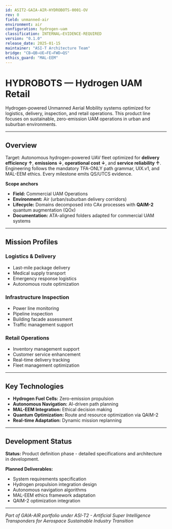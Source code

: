 ```yaml
---
id: ASIT2-GAIA-AIR-HYDROBOTS-0001-OV
rev: 0
field: unmanned-air
environment: air
configuration: hydrogen-uam
classification: INTERNAL–EVIDENCE-REQUIRED
version: "0.1.0"
release_date: 2025-01-15
maintainer: "ASI-T Architecture Team"
bridge: "CB→QB→UE→FE→FWD→QS"
ethics_guard: "MAL-EEM"
---
```


# HYDROBOTS — Hydrogen UAM Retail

Hydrogen-powered Unmanned Aerial Mobility systems optimized for logistics, delivery, inspection, and retail operations. This product line focuses on sustainable, zero-emission UAM operations in urban and suburban environments.

---

## Overview

Target: Autonomous hydrogen-powered UAV fleet optimized for **delivery efficiency ↑**, **emissions ↓**, **operational cost ↓**, and **service reliability ↑**. Engineering follows the mandatory TFA-ONLY path grammar, UIX.v1, and MAL-EEM ethics. Every milestone emits QS/UTCS evidence.

**Scope anchors**

* **Field:** Commercial UAM Operations
* **Environment:** Air (urban/suburban delivery corridors)
* **Lifecycle:** Domains decomposed into CAx processes with **QAIM-2** quantum augmentation (QOx)
* **Documentation:** ATA-aligned folders adapted for commercial UAM systems

---

## Mission Profiles

### Logistics & Delivery
* Last-mile package delivery
* Medical supply transport
* Emergency response logistics
* Autonomous route optimization

### Infrastructure Inspection
* Power line monitoring
* Pipeline inspection
* Building facade assessment
* Traffic management support

### Retail Operations
* Inventory management support
* Customer service enhancement
* Real-time delivery tracking
* Fleet management optimization

---

## Key Technologies

* **Hydrogen Fuel Cells:** Zero-emission propulsion
* **Autonomous Navigation:** AI-driven path planning
* **MAL-EEM Integration:** Ethical decision making
* **Quantum Optimization:** Route and resource optimization via QAIM-2
* **Real-time Adaptation:** Dynamic mission replanning

---

## Development Status

**Status:** Product definition phase - detailed specifications and architecture in development.

**Planned Deliverables:**
* System requirements specification
* Hydrogen propulsion integration design
* Autonomous navigation algorithms
* MAL-EEM ethics framework adaptation
* QAIM-2 optimization integration

---

*Part of GAIA-AIR portfolio under ASI-T2 - Artificial Super Intelligence Transponders for Aerospace Sustainable Industry Transition*